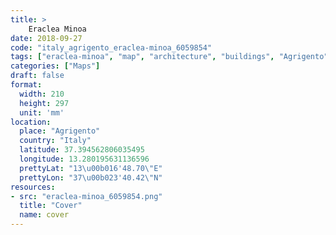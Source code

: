 ```yaml
---
title: > 
    Eraclea Minoa
date: 2018-09-27
code: "italy_agrigento_eraclea-minoa_6059854"
tags: ["eraclea-minoa", "map", "architecture", "buildings", "Agrigento", "Italy"]
categories: ["Maps"]
draft: false
format:
  width: 210
  height: 297
  unit: 'mm'
location:
  place: "Agrigento"
  country: "Italy"
  latitude: 37.394562806035495
  longitude: 13.280195631136596
  prettyLat: "13\u00b016'48.70\"E"
  prettyLon: "37\u00b023'40.42\"N"
resources:
- src: "eraclea-minoa_6059854.png"
  title: "Cover"
  name: cover
---
```

